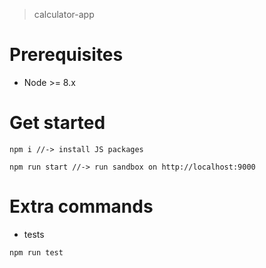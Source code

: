 > calculator-app

# Prerequisites

* Node >= 8.x 

# Get started

```
npm i //-> install JS packages

npm run start //-> run sandbox on http://localhost:9000

```

# Extra commands

* tests

```
npm run test 

```


